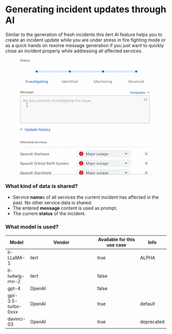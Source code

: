 # Generating incident updates through AI

Similar to the generation of fresh incidents this ilert AI feature helps you to create an incident update while you are under stress in fire fighting mode or as a quick hands on resolve message generation if you just want to quickly close an incident properly while addressing all affected services.

<figure><img src="../.gitbook/assets/ilert_ai_incident_update.gif" alt=""><figcaption></figcaption></figure>

### What kind of data is shared?

* Service **name**s of all services the current incident has affected in the past. No other service data is shared.
* The entered **message** content is used as prompt.
* The current **status** of the incident.

### What model is used?

<table><thead><tr><th>Model</th><th width="200.66666666666669">Vendor</th><th width="122" data-type="checkbox">Available for this use case</th><th>Info</th></tr></thead><tbody><tr><td>il-LLaMA-1</td><td>ilert</td><td>true</td><td>ALPHA</td></tr><tr><td>il-ludwig-rnn-2</td><td>ilert</td><td>false</td><td></td></tr><tr><td>gpt-4</td><td>OpenAI</td><td>false</td><td></td></tr><tr><td>gpt-3.5-turbo-0xxx</td><td>OpenAI</td><td>true</td><td>default</td></tr><tr><td>davinci-03</td><td>OpenAI</td><td>true</td><td>deprecated</td></tr></tbody></table>

